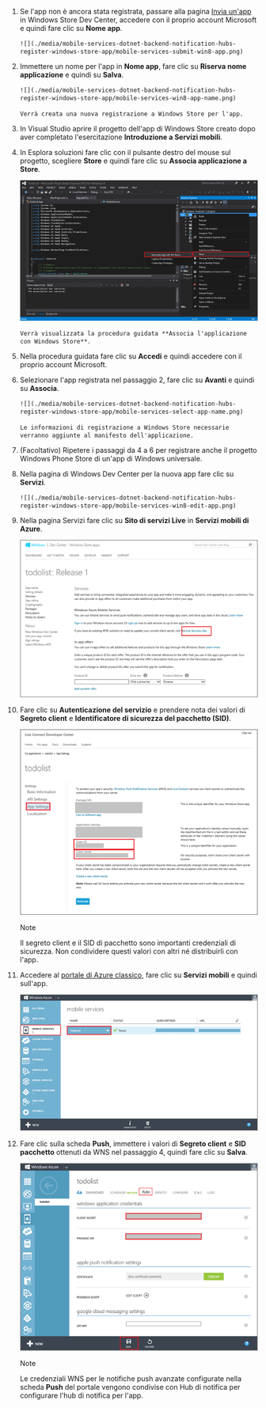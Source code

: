 

1. Se l'app non è ancora stata registrata, passare alla pagina [Invia un'app] in Windows Store Dev Center, accedere con il proprio account Microsoft e quindi fare clic su **Nome app**.
   
       ![](./media/mobile-services-dotnet-backend-notification-hubs-register-windows-store-app/mobile-services-submit-win8-app.png)
2. Immettere un nome per l'app in **Nome app**, fare clic su **Riserva nome applicazione** e quindi su **Salva**.
   
       ![](./media/mobile-services-dotnet-backend-notification-hubs-register-windows-store-app/mobile-services-win8-app-name.png)
   
       Verrà creata una nuova registrazione a Windows Store per l'app.
3. In Visual Studio aprire il progetto dell'app di Windows Store creato dopo aver completato l'esercitazione **Introduzione a Servizi mobili**.
4. In Esplora soluzioni fare clic con il pulsante destro del mouse sul progetto, scegliere **Store** e quindi fare clic su **Associa applicazione a Store**.
   
      ![](./media/mobile-services-dotnet-backend-notification-hubs-register-windows-store-app/mobile-services-store-association.png)
   
       Verrà visualizzata la procedura guidata **Associa l'applicazione con Windows Store**.
5. Nella procedura guidata fare clic su **Accedi** e quindi accedere con il proprio account Microsoft.
6. Selezionare l'app registrata nel passaggio 2, fare clic su **Avanti** e quindi su **Associa**.
   
       ![](./media/mobile-services-dotnet-backend-notification-hubs-register-windows-store-app/mobile-services-select-app-name.png)
   
       Le informazioni di registrazione a Windows Store necessarie verranno aggiunte al manifesto dell'applicazione.
7. (Facoltativo) Ripetere i passaggi da 4 a 6 per registrare anche il progetto Windows Phone Store di un'app di Windows universale.
8. Nella pagina di Windows Dev Center per la nuova app fare clic su **Servizi**.
   
       ![](./media/mobile-services-dotnet-backend-notification-hubs-register-windows-store-app/mobile-services-win8-edit-app.png)
9. Nella pagina Servizi fare clic su **Sito di servizi Live** in **Servizi mobili di Azure**.
   
    ![](./media/mobile-services-javascript-backend-register-windows-store-app/mobile-services-win8-edit2-app.png)
10. Fare clic su **Autenticazione del servizio** e prendere nota dei valori di **Segreto client** e **Identificatore di sicurezza del pacchetto (SID)**.
    
       ![](./media/mobile-services-dotnet-backend-notification-hubs-register-windows-store-app/mobile-services-win8-app-push-auth.png)
    
    > [!NOTE]
    > Il segreto client e il SID di pacchetto sono importanti credenziali di sicurezza. Non condividere questi valori con altri né distribuirli con l'app.
    > 
    > 
11. Accedere al [portale di Azure classico](https://manage.windowsazure.com/), fare clic su **Servizi mobili** e quindi sull'app.
    
       ![](./media/mobile-services-dotnet-backend-notification-hubs-register-windows-store-app/mobile-services-selection.png)
12. Fare clic sulla scheda **Push**, immettere i valori di **Segreto client** e **SID pacchetto** ottenuti da WNS nel passaggio 4, quindi fare clic su **Salva**.
    
       ![](./media/mobile-services-dotnet-backend-notification-hubs-register-windows-store-app/mobile-push-tab.png)
    
    > [!NOTE]
    > Le credenziali WNS per le notifiche push avanzate configurate nella scheda **Push** del portale vengono condivise con Hub di notifica per configurare l'hub di notifica per l'app.
    > 
    > 

<!-- URLs. -->
[Invia un'app]: http://go.microsoft.com/fwlink/p/?LinkID=266582

<!---HONumber=AcomDC_1203_2015-->